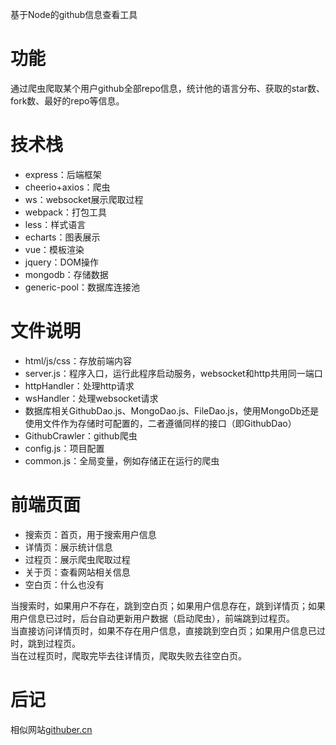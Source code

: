基于Node的github信息查看工具

# 功能
通过爬虫爬取某个用户github全部repo信息，统计他的语言分布、获取的star数、fork数、最好的repo等信息。

# 技术栈
* express：后端框架
* cheerio+axios：爬虫
* ws：websocket展示爬取过程
* webpack：打包工具
* less：样式语言
* echarts：图表展示
* vue：模板渲染
* jquery：DOM操作
* mongodb：存储数据
* generic-pool：数据库连接池

# 文件说明
* html/js/css：存放前端内容
* server.js：程序入口，运行此程序启动服务，websocket和http共用同一端口
* httpHandler：处理http请求
* wsHandler：处理websocket请求
* 数据库相关GithubDao.js、MongoDao.js、FileDao.js，使用MongoDb还是使用文件作为存储时可配置的，二者遵循同样的接口（即GithubDao）
* GithubCrawler：github爬虫
* config.js：项目配置
* common.js：全局变量，例如存储正在运行的爬虫

# 前端页面
* 搜索页：首页，用于搜索用户信息
* 详情页：展示统计信息
* 过程页：展示爬虫爬取过程
* 关于页：查看网站相关信息
* 空白页：什么也没有

当搜索时，如果用户不存在，跳到空白页；如果用户信息存在，跳到详情页；如果用户信息已过时，后台自动更新用户数据（启动爬虫），前端跳到过程页。  
当直接访问详情页时，如果不存在用户信息，直接跳到空白页；如果用户信息已过时，跳到过程页。  
当在过程页时，爬取完毕去往详情页，爬取失败去往空白页。


# 后记
相似网站[githuber.cn](https://githuber.cn/people/16095925)
